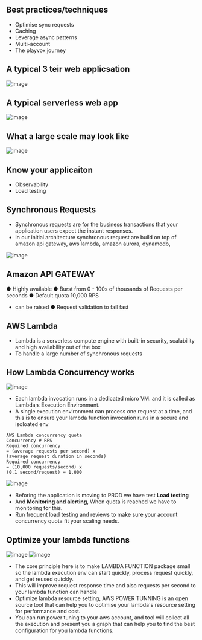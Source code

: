 Best practices/techniques
--

- Optimise sync requests
- Caching
- Leverage async patterns
- Multi-account
- The playvox journey

A typical 3 teir web applicsation
--
![image](https://github.com/pavankumar0077/Aws-Devops/assets/40380941/341b0e58-bc9a-4181-a2ef-9c675a974efe)

A typical serverless web app
--
![image](https://github.com/pavankumar0077/Aws-Devops/assets/40380941/d81c9429-7300-4421-8d29-2f412749c863)

What a large scale may look like
--
![image](https://github.com/pavankumar0077/Aws-Devops/assets/40380941/2508b9b1-007f-4b78-8c03-7d49f4b02094)

Know your applicaiton
--
- Observability
- Load testing

Synchronous Requests
--
- Synchronous requests are for the business transactions that your application users expect the instant responses.
- In our initial architecture synchronous request are build on top of amazon api gateway, aws lambda, amazon aurora, dynamodb, 

![image](https://github.com/pavankumar0077/Aws-Devops/assets/40380941/102d5b8e-34cd-4cc7-b264-08ae697ea58e)

Amazon API GATEWAY
--
● Highly available
● Burst from 0 - 100s of thousands of Requests per seconds
● Default quota 10,000 RPS
- can be raised
● Request validation to fail fast

AWS Lambda
--
- Lambda is a serverless compute engine with built-in security, scalability and high availability out of the box
- To handle a large number of synchronous requests

How Lambda Concurrency works
--
![image](https://github.com/pavankumar0077/Aws-Devops/assets/40380941/88de09b9-4bf7-4850-811f-0b398bc92307)

- Each lambda invocation runs in a dedicated micro VM. and it is called as Lambda;s Execution Environment.
- A single execution environment can process one request at a time, and this is to ensure your lambda function invocation runs in a secure and isoloated env

```
AWS Lambda concurrency quota
Concurrency # RPS
Required concurrency
= (average requests per second) x
(average request duration in seconds)
Required concurrency
= (10,000 requests/second) x
(0.1 second/request) = 1,000
```
![image](https://github.com/pavankumar0077/Aws-Devops/assets/40380941/654c5397-0e64-4853-81b7-c61ebed30434)

- Beforing the application is moving to PROD we have test **Load testing**
- And **Monitoring and alerting**, When quota is reached we have to monitoring for this.
- Run frequent load testing and reviews to make sure your account concurrency quota fit your scaling needs.  

Optimize your lambda functions
--
![image](https://github.com/pavankumar0077/Aws-Devops/assets/40380941/9f7cf44b-b759-4cc5-9c51-63fb0bd1642c)
![image](https://github.com/pavankumar0077/Aws-Devops/assets/40380941/2fded46b-73db-4f25-9424-65535ace1e75)

- The core principle here is to make LAMBDA FUNCTION package small so the lambda execution env can start quickly, process request quickly, and get reused quickly.
- This will improve request response time and also requests per second to your lambda function can handle
- Optimize lambda resource setting, AWS POWER TUNNING is an open source tool that can help you to optimise your lambda's resource setting for performance and cost.
- You can run power tuning to your aws account, and tool will collect all the execution and present you a graph that can help you to find the best configuration for you lambda functions.



